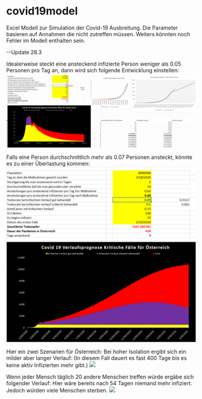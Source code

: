 # covid19model
Excel Modell zur Simulation der Covid-19 Ausbreitung. 
Die Parameter basieren auf Annahmen die nicht zutreffen müssen. Weiters könnten noch Fehler im Modell enthalten sein. 


--Update 28.3

Idealerweise steckt eine ansteckend infizierte Person weniger als 0.05 Personen pro Tag an, dann wird sich folgende Entwicklung einstellen:
<img src="criticalCasesGoodSzenario.PNG"/>

Falls eine Person durchschnittlich mehr als 0.07 Personen ansteckt, könnte es zu einer Überlastung kommen: 
<img src="BadSzenario.PNG"/>










Hier ein zwei Szenarien für Österreich:
Bei hoher Isolation ergibt sich ein milder aber langer Verlauf: 
(In diesem Fall dauert es fast 400 Tage bis es keine aktiv Infizierten mehr gibt.)
<img src="screen1.PNG"/>


Wenn jeder Mensch täglich 20 andere Menschen treffen würde ergäbe sich folgender Verlauf:
Hier wäre bereits nach 54 Tagen niemand mehr infiziert. Jedoch würden viele Menschen sterben.
<img src="screen2.PNG"/>
